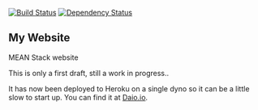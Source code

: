 [![Build Status](https://travis-ci.org/Daveloper87/mywebsite.svg)](https://travis-ci.org/Daveloper87/mywebsite) [![Dependency Status](https://david-dm.org/Daveloper87/mywebsite.svg)](https://david-dm.org/daveloper87/mywebsite)

## My Website

MEAN Stack website

This is only a first draft, still a work in progress..

It has now been deployed to Heroku on a single dyno so it can be a little slow to start up. You can find it at [Daio.io](http://www.daio.io/).
